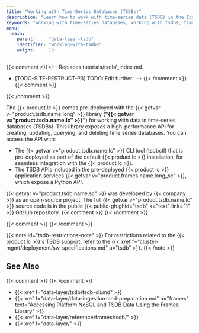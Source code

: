 ```yaml
---
title: "Working with Time-Series Databases (TSDBs)"
description: "Learn how to work with time-series data (TSDB) in the Iguazio MLOps Platform."
keywords: "working with time-series databases, working with tsdbs, time-series databaes, tsdb, time series, v3io tsdb, tsdb cli, tsdbctl, v3io-python sdk tsdb api, v3io-python sdk, v3io-py tsdb api, v3io-py, v3io frames tsdb backend, v3io frames tsdb api, v3io frames, frames tsdb api, frames tsdb, v3io tsdb nuclio functions, tsdb nuclio functions, tsdb nuclio serverless function, tsdb serverless functions"
menu:
  main:
    parent:     "data-layer-tsdb"
    identifier: "working-with-tsdbs"
    weight:     10
---
```

{{< comment >}}<!-- Replaces tutorials/tsdb/_index.md.
- [TODO-SITE-RESTRUCT-P3] TODO: Edit further. 
-->
{{< /comment >}}
{{< comment >}}<!-- !!IMPORTANT!! [c-ui-ref-tsdb-doc] Starting with v.2.0.0,
  we refer to this documentation from the dashboard (UI) TSDB Nuclio functions
  custom service parameters screen (see my 28.2.19 email on the
  "TSDB Nuclio Functions service configuration" email thread, copied in the
  comments of DOC IG-9653. (28.2.19) It's not certain yet whether the UI
  text update with this doc ref will be included in the v2.0.0 release. -->
<!-- [TODO-TSDB] [V2.0-TODO-TSDB] See DOC IG-9810.
- Document the TSDB Nuclio functions - #1 ingestion; #2 query.
- [TODO-PROMETHEUS] Mention the option of using the Prometheus service to
  create Prometheus dashboards for querying TSDB tables.
- [TODO-TSDB-DOC-RESTRUCT] Move content from this page and its children to a
  new TSDB concepts page (and edit + add more info), and edit the content in
  this tutorials section accordingly.
- Add references to this section/specific pages and to any additional TSDB doc.
-->
{{< /comment >}}

The {{< product lc >}} comes pre-deployed with the {{< getvar v="product.tsdb.name.long" >}} library (**"{{< getvar v="product.tsdb.name.lc" >}}"**) for working with data in time-series databases (TSDBs).
This library exposes a high-performance API for creating, updating, querying, and deleting time series databases. You can access the API with:
- The {{< getvar v="product.tsdb.name.lc" >}} CLI tool (tsdbctl) that is pre-deployed as part of the default {{< product lc >}} installation, for seamless integration with the {{< product lc >}}.
- The TSDB APIs included in the pre-deployed {{< product lc >}} application services {{< getvar v="product.frames.name.long_sc" >}}, which expose a Python API. 

{{< getvar v="product.tsdb.name.sc" >}} was developed by {{< company >}} as an open-source project. The full {{< getvar v="product.tsdb.name.lc" >}} source code is in the public {{< public-gh ghid="tsdb" k="text" link="1" >}} GitHub repository.
{{< comment >}}<!-- [IntInfo] See [c-tsdb-components] in data/vars/product.toml.
-->
{{< /comment >}}

{{< comment >}}<!-- [TODO-v3io-py-SDK] [DOC IG-15596] TODO: Add a reference to
  the v3io-py SDK's TSDB API. [SITE-RESTRUCT-P2] -->
{{< /comment >}}

{{< note id="tsdb-restrictions-note" >}}
For restrictions related to the {{< product lc >}}'s TSDB support, refer to the {{< xref f="cluster-mgmt/deployment/sw-specifications.md" a="tsdb" >}}.
{{< /note >}}

<!-- //////////////////////////////////////// -->
## See Also
{{< comment >}}<!-- [TODO-SITE-RESTRUCT-32] TODO: Add more see-also links. -->
{{< /comment >}}

- {{< xref f="data-layer/tsdb/tsdb-cli.md" >}}
- {{< xref f="data-layer/data-ingestion-and-preparation.md" a="frames" text="Accessing Platform NoSQL and TSDB Data Using the Frames Library" >}}
- {{< xref f="data-layer/reference/frames/tsdb/" >}}
- {{< xref f="data-layer/" >}}

